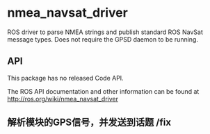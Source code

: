 nmea_navsat_driver
===============

ROS driver to parse NMEA strings and publish standard ROS NavSat message types. Does not require the GPSD daemon to be running.

API
---

This package has no released Code API.

The ROS API documentation and other information can be found at http://ros.org/wiki/nmea_navsat_driver

## 解析模块的GPS信号，并发送到话题 /fix
